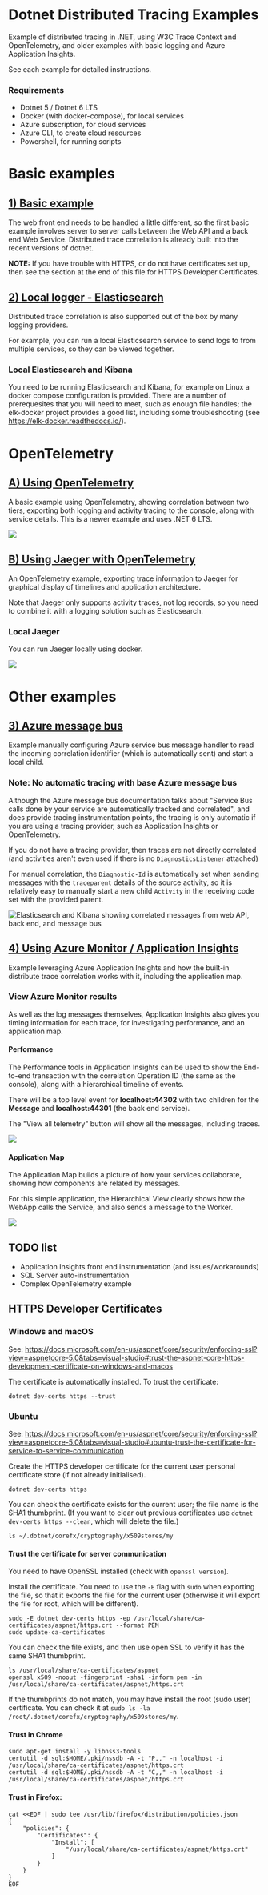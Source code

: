 # Dotnet Distributed Tracing Examples

Example of distributed tracing in .NET, using W3C Trace Context and OpenTelemetry, and older examples with basic logging and Azure Application Insights.

See each example for detailed instructions.

### Requirements

* Dotnet 5 / Dotnet 6 LTS
* Docker (with docker-compose), for local services
* Azure subscription, for cloud services
* Azure CLI, to create cloud resources
* Powershell, for running scripts

# Basic examples

## [1) Basic example](src/1-basic/ReadMe.md)

The web front end needs to be handled a little different, so the first basic example involves server to server calls between the Web API and a back end Web Service. Distributed trace correlation is already built into the recent versions of dotnet.

**NOTE:** If you have trouble with HTTPS, or do not have certificates set up, then see the section at
the end of this file for HTTPS Developer Certificates.

## [2) Local logger - Elasticsearch](src/2-elasticsearch/ReadMe.md)

Distributed trace correlation is also supported out of the box by many logging providers.

For example, you can run a local Elasticsearch service to send logs to from multiple services, so they can be viewed together.

### Local Elasticsearch and Kibana

You need to be running Elasticsearch and Kibana, for example on Linux a docker compose 
configuration is provided. There are a number of prerequesites that you will need to meet, 
such as enough file handles; the elk-docker project provides a good list, including 
some troubleshooting (see https://elk-docker.readthedocs.io/).

# OpenTelemetry

## [A) Using OpenTelemetry](src/a-opentelemetry/ReadMe.md)

A basic example using OpenTelemetry, showing correlation between two tiers, exporting both logging and activity tracing to the console, along with service details. This is a newer example and uses .NET 6 LTS.

![](src/a-opentelemetry/images/opentelemetry-basic.png)

## [B) Using Jaeger with OpenTelemetry](src/b-jaeger/ReadMe.md)

An OpenTelemetry example, exporting trace information to Jaeger for graphical display of timelines and application architecture.

Note that Jaeger only supports activity traces, not log records, so you need to combine it with a logging solution such as Elasticsearch.

### Local Jaeger

You can run Jaeger locally using docker.

![](src/b-jaeger/images/jaeger-traces.png)

# Other examples

## [3) Azure message bus](src/3-messagebus/ReadMe.md)

Example manually configuring Azure service bus message handler to read the incoming correlation identifier (which is automatically sent) and start a local child.

### Note: No automatic tracing with base Azure message bus

Although the Azure message bus documentation talks about "Service Bus calls done by your service are automatically tracked and correlated", and does provide tracing instrumentation points, the tracing is only automatic if you are using a tracing provider, such as Application Insights or OpenTelemetry.

If you do not have a tracing provider, then traces are not directly correlated (and activities aren't even used if there is no `DiagnosticsListener` attached)

For manual correlation, the `Diagnostic-Id` is automatically set when sending messages with the `traceparent` details of the source activity, so it is relatively easy to manually start a new child `Activity` in the receiving code set with the provided parent.

![Elasticsearch and Kibana showing correlated messages from web API, back end, and message bus](src/3-messagebus/images/elasticsearch-kibana-with-message-bus.png)

## [4) Using Azure Monitor / Application Insights](src/4-azuremonitor/ReadMe.md)

Example leveraging Azure Application Insights and how the built-in distribute trace correlation works with it, including the application map.

### View Azure Monitor results

As well as the log messages themselves, Application Insights also gives you timing information for each trace, for investigating performance, and an application map.

#### Performance

The Performance tools in Application Insights can be used to show the End-to-end transaction with the correlation Operation ID (the same as the console), along with a hierarchical timeline of events.

There will be a top level event for **localhost:44302** with two children for the **Message** and **localhost:44301** (the back end service).

The "View all telemetry" button will show all the messages, including traces.

![](src/4-azuremonitor/images/app-insights-end-to-end.png)

#### Application Map

The Application Map builds a picture of how your services collaborate, showing how components are related by messages.

For this simple application, the Hierarchical View clearly shows how the WebApp calls the Service, and also sends a message to the Worker.

![](src/4-azuremonitor/images/app-insights-application-map.png)


## TODO list

* Application Insights front end instrumentation (and issues/workarounds)
* SQL Server auto-instrumentation
* Complex OpenTelemetry example


## HTTPS Developer Certificates

### Windows and macOS

See: https://docs.microsoft.com/en-us/aspnet/core/security/enforcing-ssl?view=aspnetcore-5.0&tabs=visual-studio#trust-the-aspnet-core-https-development-certificate-on-windows-and-macos

The certificate is automatically installed. To trust the certificate:

```
dotnet dev-certs https --trust
```

### Ubuntu

See: https://docs.microsoft.com/en-us/aspnet/core/security/enforcing-ssl?view=aspnetcore-5.0&tabs=visual-studio#ubuntu-trust-the-certificate-for-service-to-service-communication

Create the HTTPS developer certificate for the current user personal certificate store (if not already initialised). 

```
dotnet dev-certs https
```

You can check the certificate exists for the current user; the file name is the SHA1 thumbprint. (If you want to clear out previous certificates use `dotnet dev-certs https --clean`, which will delete the file.)

```
ls ~/.dotnet/corefx/cryptography/x509stores/my
```

#### Trust the certificate for server communication

You need to have OpenSSL installed (check with `openssl version`).

Install the certificate. You need to use the `-E` flag with `sudo` when exporting the file, so that it exports the file for the current user (otherwise it will export the file for root, which will be different).

```
sudo -E dotnet dev-certs https -ep /usr/local/share/ca-certificates/aspnet/https.crt --format PEM
sudo update-ca-certificates
```

You can check the file exists, and then use open SSL to verify it has the same SHA1 thumbprint.

```
ls /usr/local/share/ca-certificates/aspnet
openssl x509 -noout -fingerprint -sha1 -inform pem -in /usr/local/share/ca-certificates/aspnet/https.crt
```

If the thumbprints do not match, you may have install the root (sudo user) certificate. You can check it at `sudo ls -la /root/.dotnet/corefx/cryptography/x509stores/my`.

#### Trust in Chrome

```
sudo apt-get install -y libnss3-tools
certutil -d sql:$HOME/.pki/nssdb -A -t "P,," -n localhost -i /usr/local/share/ca-certificates/aspnet/https.crt
certutil -d sql:$HOME/.pki/nssdb -A -t "C,," -n localhost -i /usr/local/share/ca-certificates/aspnet/https.crt
```

#### Trust in Firefox:

```
cat <<EOF | sudo tee /usr/lib/firefox/distribution/policies.json
{
    "policies": {
        "Certificates": {
            "Install": [
                "/usr/local/share/ca-certificates/aspnet/https.crt"
            ]
        }
    }
}
EOF
```
